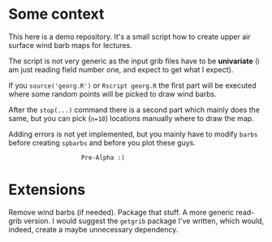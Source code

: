 

# Some context

This here is a demo repository. It's a small script how to
create upper air surface wind barb maps for lectures.

The script is not very generic as the input grib files
have to be __univariate__ (i am just reading field number one,
and expect to get what I expect).

If you `source('georg.R')` or `Rscript georg.R` the first
part will be executed where some random points will be picked
to draw wind barbs.

After the `stop(...)` command there is a second part which
mainly does the same, but you can pick (`n=10`) locations
manually where to draw the map.

Adding errors is not yet implemented, but you mainly have
to modify `barbs` before creating `spbarbs` and before you
plot these guys.

                        Pre-Alpha :)

# Extensions

Remove wind barbs (if needed). Package that stuff. A more
generic read-grib version. I would suggest the `getgrib`
package I've written, which would, indeed, create a maybe
unnecessary dependency.
